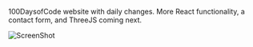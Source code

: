 100DaysofCode website with daily changes. More React functionality, a contact form, and ThreeJS coming next. 

![ScreenShot](Day_1.png)